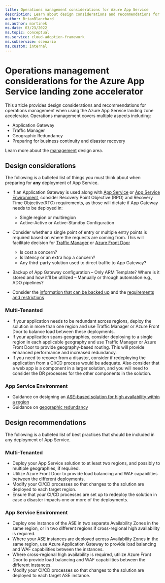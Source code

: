 ```yaml
---
title: Operations management considerations for Azure App Service
description: Learn about design considerations and recommendations for operations management in the Azure App Service landing zone accelerator
author: BrianBlanchard
ms.author: martinek
ms.date: 03/23/2022
ms.topic: conceptual
ms.service: cloud-adoption-framework
ms.subservice: scenario
ms.custom: internal
---
```


# Operations management considerations for the Azure App Service landing zone accelerator

This article provides design considerations and recommendations for operations management when using the Azure App Service landing zone accelerator. Operations management covers multiple aspects including:

- Application Gateway
- Traffic Manager
- Geographic Redundancy
- Preparing for business continuity and disaster recovery

Learn more about the [management](../../../ready/landing-zone/design-area/management.md) design area.

## Design considerations

The following is a bulleted list of things you must think about when preparing for **any** deployment of App Service.

- If an Application Gateway is used along with [App Service](/azure/app-service/networking/app-gateway-with-service-endpoints) or [App Service Environment](/azure/app-service/environment/integrate-with-application-gateway#:~:text=The%20integration%20of%20the%20application%20gateway%20with%20the,specific%20apps%20in%20your%20ILB%20App%20Service%20Environment.), consider Recovery Point Objective (RPO) and Recovery Time Objective(RTO) requirements, as those will dictate if App Gateway needs to be deployed in:
  - Single region or multiregion
  - Active-Active or Active-Standby Configuration

- Consider whether a single point of entry or multiple entry points is required based on where the requests are coming from. This will facilitate decision for [Traffic Manager](/azure/traffic-manager/traffic-manager-overview) or [Azure Front Door](/azure/frontdoor/front-door-overview)
  - Is cost a concern?
  - Is latency or an extra hop a concern?
  - Any third-party solution used to direct traffic to App Gateway?
- Backup of App Gateway configuration – Only ARM Template? Where is it stored and how it’ll be utilized – Manually or through automation e.g., ADO pipelines?
- Consider the [information that can be backed up](/azure/app-service/manage-backup#what-gets-backed-up) and the [requirements and restrictions](/azure/app-service/manage-backup#requirements-and-restrictions)

### Multi-Tenanted

- If your application needs to be redundant across regions, deploy the solution in more than one region and use Traffic Manager or Azure Front Door to balance load between these deployments.
- If your application spans geographies, consider deploying to a single region in each applicable geography and use Traffic Manager or Azure Front Door to provide geography-based routing.  This will provide enhanced performance and increased redundancy.
- If you need to recover from a disaster, consider if redeploying the application from a CI/CD process would be adequate.  Also consider that a web app is a component in a larger solution, and you will need to consider the DR processes for the other components in the solution.

### App Service Environment

- Guidance on designing an [ASE-based solution for high availability within a region](/azure/architecture/reference-architectures/enterprise-integration/ase-high-availability-deployment)
- Guidance on [geographic redundancy](/azure/app-service/environment/app-service-app-service-environment-geo-distributed-scale)

## Design recommendations

The following is a bulleted list of best practices that should be included in any deployment of App Service.

### Multi-Tenanted

- Deploy your App Service solution to at least two regions, and possibly to multiple geographies, if required.
- Utilize Azure Front Door to provide load balancing and WAF capabilities between the different deployments.
- Modify your CI/CD processes so that changes to the solution are deployed to each target region.
- Ensure that your CI/CD processes are set up to redeploy the solution in case a disaster impacts one or more of the deployments.

### App Service Environment

- Deploy one instance of the ASE in two separate Availability Zones in the same region, or in two different regions if cross-regional high availability is required.
- Where your ASE instances are deployed across Availability Zones in the same region, use Azure Application Gateway to provide load balancing and WAF capabilities between the instances.
- Where cross-regional high availability is required, utilize Azure Front Door to provide load balancing and WAF capabilities between the different instances.
- Modify your CI/CD processes so that changes to the solution are deployed to each target ASE instance.
